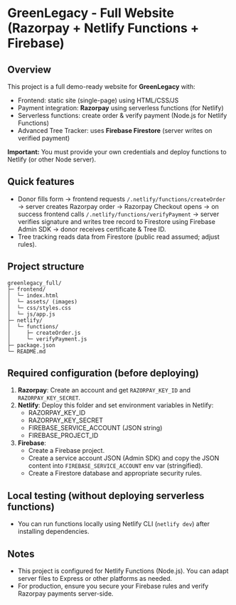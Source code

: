 # GreenLegacy - Full Website (Razorpay + Netlify Functions + Firebase)

## Overview
This project is a full demo-ready website for **GreenLegacy** with:
- Frontend: static site (single-page) using HTML/CSS/JS
- Payment integration: **Razorpay** using serverless functions (for Netlify)
- Serverless functions: create order & verify payment (Node.js for Netlify Functions)
- Advanced Tree Tracker: uses **Firebase Firestore** (server writes on verified payment)

**Important:** You must provide your own credentials and deploy functions to Netlify (or other Node server).

## Quick features
- Donor fills form → frontend requests `/.netlify/functions/createOrder` → server creates Razorpay order → Razorpay Checkout opens → on success frontend calls `/.netlify/functions/verifyPayment` → server verifies signature and writes tree record to Firestore using Firebase Admin SDK → donor receives certificate & Tree ID.
- Tree tracking reads data from Firestore (public read assumed; adjust rules).

## Project structure
```
greenlegacy_full/
├─ frontend/
│  └─ index.html
│  └─ assets/ (images)
│  └─ css/styles.css
│  └─ js/app.js
├─ netlify/
│  └─ functions/
│     ├─ createOrder.js
│     └─ verifyPayment.js
├─ package.json
└─ README.md
```

## Required configuration (before deploying)
1. **Razorpay**: Create an account and get `RAZORPAY_KEY_ID` and `RAZORPAY_KEY_SECRET`.
2. **Netlify**: Deploy this folder and set environment variables in Netlify:
   - RAZORPAY_KEY_ID
   - RAZORPAY_KEY_SECRET
   - FIREBASE_SERVICE_ACCOUNT (JSON string)
   - FIREBASE_PROJECT_ID
3. **Firebase**:
   - Create a Firebase project.
   - Create a service account JSON (Admin SDK) and copy the JSON content into `FIREBASE_SERVICE_ACCOUNT` env var (stringified).
   - Create a Firestore database and appropriate security rules.

## Local testing (without deploying serverless functions)
- You can run functions locally using Netlify CLI (`netlify dev`) after installing dependencies.

## Notes
- This project is configured for Netlify Functions (Node.js). You can adapt server files to Express or other platforms as needed.
- For production, ensure you secure your Firebase rules and verify Razorpay payments server-side.

